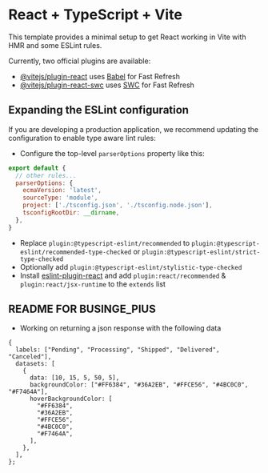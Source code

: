 # React + TypeScript + Vite

This template provides a minimal setup to get React working in Vite with HMR and some ESLint rules.

Currently, two official plugins are available:

- [@vitejs/plugin-react](https://github.com/vitejs/vite-plugin-react/blob/main/packages/plugin-react/README.md) uses [Babel](https://babeljs.io/) for Fast Refresh
- [@vitejs/plugin-react-swc](https://github.com/vitejs/vite-plugin-react-swc) uses [SWC](https://swc.rs/) for Fast Refresh

## Expanding the ESLint configuration

If you are developing a production application, we recommend updating the configuration to enable type aware lint rules:

- Configure the top-level `parserOptions` property like this:

```js
export default {
  // other rules...
  parserOptions: {
    ecmaVersion: 'latest',
    sourceType: 'module',
    project: ['./tsconfig.json', './tsconfig.node.json'],
    tsconfigRootDir: __dirname,
  },
}
```

- Replace `plugin:@typescript-eslint/recommended` to `plugin:@typescript-eslint/recommended-type-checked` or `plugin:@typescript-eslint/strict-type-checked`
- Optionally add `plugin:@typescript-eslint/stylistic-type-checked`
- Install [eslint-plugin-react](https://github.com/jsx-eslint/eslint-plugin-react) and add `plugin:react/recommended` & `plugin:react/jsx-runtime` to the `extends` list

## README FOR BUSINGE_PIUS

- Working on returning a json response with the following data
```
{
  labels: ["Pending", "Processing", "Shipped", "Delivered", "Canceled"],
  datasets: [
    {
      data: [10, 15, 5, 50, 5],
      backgroundColor: ["#FF6384", "#36A2EB", "#FFCE56", "#4BC0C0", "#F7464A"],
      hoverBackgroundColor: [
        "#FF6384",
        "#36A2EB",
        "#FFCE56",
        "#4BC0C0",
        "#F7464A",
      ],
    },
  ],
};

```